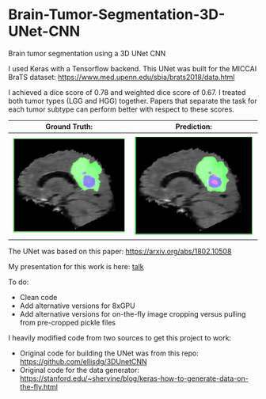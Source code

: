 # Brain-Tumor-Segmentation-3D-UNet-CNN
Brain tumor segmentation using a 3D UNet CNN

I used Keras with a Tensorflow backend. This UNet was built for the MICCAI BraTS dataset: https://www.med.upenn.edu/sbia/brats2018/data.html

I achieved a dice score of 0.78 and weighted dice score of 0.67. I treated both tumor types (LGG and HGG) together. Papers that separate the task for each tumor subtype can perform better with respect to these scores.




Ground Truth:               |  Prediction:
:-------------------------:|:-------------------------:
![ground truth](./Ground_Truth_Example.png)  |  ![prediction](./Prediction_Example.png)

The UNet was based on this paper: https://arxiv.org/abs/1802.10508 

My presentation for this work is here: [talk](./Brain_Tumor_Segmentation_Talk.pptx)


To do:
- Clean code
- Add alternative versions for 8xGPU
- Add alternative versions for on-the-fly image cropping versus pulling from pre-cropped pickle files

I heavily modified code from two sources to get this project to work:

- Original code for building the UNet was from this repo: https://github.com/ellisdg/3DUnetCNN
- Original code for the data generator: https://stanford.edu/~shervine/blog/keras-how-to-generate-data-on-the-fly.html
